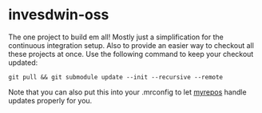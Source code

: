 # invesdwin-oss
The one project to build em all! Mostly just a simplification for the continuous integration setup. Also to provide an easier way to checkout all these projects at once. Use the following command to keep your checkout updated:

    git pull && git submodule update --init --recursive --remote
    
Note that you can also put this into your .mrconfig to let [myrepos](https://myrepos.branchable.com/) handle updates properly for you.
